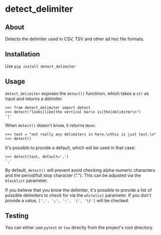 
# detect_delimiter

## About

Detects the delimiter used in CSV, TSV and other ad hoc file formats.

## Installation

Use `pip install detect_delimiter`

## Usage

`detect_delimiter` exposes the `detect()` functinon, which takes a `str`
as input and returns a delimiter.

    >>> from detect_delimiter import detect
    >>> detect("looks|like|the vertical bar\n is|the|delimiter\n")
    '|'

When `detect()` doesn't know, it returns `None`:

    >>> text = "not really any delimiters in here.\nthis is just text.\n"
    >>> detect()

It's possible to provide a default, which will be used in that case:

    >>> detect(text, default=',')
    ','


By default, `detect()` will prevent avoid checking alpha-numeric characters
and the period/full stop character ("."). This can be adjusted via 
the `blacklist` parameter.

If you believe that you know the delimiter, it's possible to provide
a list of possible delimiters to check for via the `whitelist` parameter.
If you don't provide a value, `[',', ';', ':', '|', '\t']` will be checked.

## Testing

You can either use `pytest` or `tox` directly from the project's root directory.